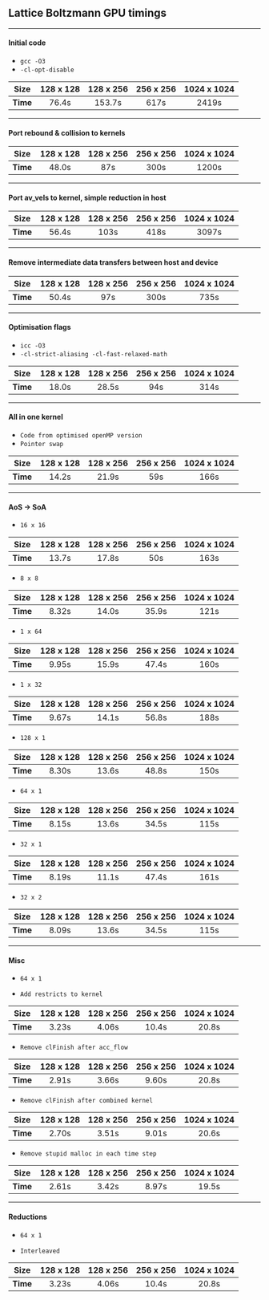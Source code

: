## Lattice Boltzmann GPU timings

***
#### __Initial code__

+ `gcc -O3`
+ `-cl-opt-disable`

| Size      | 128 x 128 | 128 x 256 | 256 x 256 | 1024 x 1024 |
| --------- |:---------:|:---------:|:---------:|:-----------:|
| **Time**  | 76.4s     | 153.7s    | 617s      | 2419s       |

***
#### __Port rebound & collision to kernels__

| Size      | 128 x 128 | 128 x 256 | 256 x 256 | 1024 x 1024 |
| --------- |:---------:|:---------:|:---------:|:-----------:|
| **Time**  | 48.0s     | 87s       | 300s      | 1200s       |

***
#### __Port av_vels to kernel, simple reduction in host__

| Size      | 128 x 128 | 128 x 256 | 256 x 256 | 1024 x 1024 |
| --------- |:---------:|:---------:|:---------:|:-----------:|
| **Time**  | 56.4s     | 103s      | 418s      | 3097s       |

***
#### __Remove intermediate data transfers between host and device__

| Size      | 128 x 128 | 128 x 256 | 256 x 256 | 1024 x 1024 |
| --------- |:---------:|:---------:|:---------:|:-----------:|
| **Time**  | 50.4s     | 97s       | 300s      | 735s        |

***
#### __Optimisation flags__

+ `icc -O3`
+ `-cl-strict-aliasing -cl-fast-relaxed-math`

| Size      | 128 x 128 | 128 x 256 | 256 x 256 | 1024 x 1024 |
| --------- |:---------:|:---------:|:---------:|:-----------:|
| **Time**  | 18.0s     | 28.5s     | 94s       | 314s        |

***
#### __All in one kernel__

+ `Code from optimised openMP version`
+ `Pointer swap`

| Size      | 128 x 128 | 128 x 256 | 256 x 256 | 1024 x 1024 |
| --------- |:---------:|:---------:|:---------:|:-----------:|
| **Time**  | 14.2s     | 21.9s     | 59s       | 166s        |

***
#### __AoS -> SoA__

+ `16 x 16`

| Size      | 128 x 128 | 128 x 256 | 256 x 256 | 1024 x 1024 |
| --------- |:---------:|:---------:|:---------:|:-----------:|
| **Time**  | 13.7s     | 17.8s     | 50s       | 163s        |

+ `8 x 8`

| Size      | 128 x 128 | 128 x 256 | 256 x 256 | 1024 x 1024 |
| --------- |:---------:|:---------:|:---------:|:-----------:|
| **Time**  | 8.32s     | 14.0s     | 35.9s     | 121s        |

+ `1 x 64`

| Size      | 128 x 128 | 128 x 256 | 256 x 256 | 1024 x 1024 |
| --------- |:---------:|:---------:|:---------:|:-----------:|
| **Time**  | 9.95s     | 15.9s     | 47.4s     | 160s        |

+ `1 x 32`

| Size      | 128 x 128 | 128 x 256 | 256 x 256 | 1024 x 1024 |
| --------- |:---------:|:---------:|:---------:|:-----------:|
| **Time**  | 9.67s     | 14.1s     | 56.8s     | 188s        |

+ `128 x 1`

| Size      | 128 x 128 | 128 x 256 | 256 x 256 | 1024 x 1024 |
| --------- |:---------:|:---------:|:---------:|:-----------:|
| **Time**  | 8.30s     | 13.6s     | 48.8s     | 150s        |

+ `64 x 1`

| Size      | 128 x 128 | 128 x 256 | 256 x 256 | 1024 x 1024 |
| --------- |:---------:|:---------:|:---------:|:-----------:|
| **Time**  | 8.15s     | 13.6s     | 34.5s     | 115s        |

+ `32 x 1`

| Size      | 128 x 128 | 128 x 256 | 256 x 256 | 1024 x 1024 |
| --------- |:---------:|:---------:|:---------:|:-----------:|
| **Time**  | 8.19s     | 11.1s     | 47.4s     | 161s        |

+ `32 x 2`

| Size      | 128 x 128 | 128 x 256 | 256 x 256 | 1024 x 1024 |
| --------- |:---------:|:---------:|:---------:|:-----------:|
| **Time**  | 8.09s     | 13.6s     | 34.5s     | 115s        |

***
#### __Misc__

+ `64 x 1`

+ `Add restricts to kernel`

| Size      | 128 x 128 | 128 x 256 | 256 x 256 | 1024 x 1024 |
| --------- |:---------:|:---------:|:---------:|:-----------:|
| **Time**  | 3.23s     | 4.06s     | 10.4s     | 20.8s       |

+ `Remove clFinish after acc_flow`

| Size      | 128 x 128 | 128 x 256 | 256 x 256 | 1024 x 1024 |
| --------- |:---------:|:---------:|:---------:|:-----------:|
| **Time**  | 2.91s     | 3.66s     | 9.60s     | 20.8s       |

+ `Remove clFinish after combined kernel`

| Size      | 128 x 128 | 128 x 256 | 256 x 256 | 1024 x 1024 |
| --------- |:---------:|:---------:|:---------:|:-----------:|
| **Time**  | 2.70s     | 3.51s     | 9.01s     | 20.6s       |

+ `Remove stupid malloc in each time step`

| Size      | 128 x 128 | 128 x 256 | 256 x 256 | 1024 x 1024 |
| --------- |:---------:|:---------:|:---------:|:-----------:|
| **Time**  | 2.61s     | 3.42s     | 8.97s     | 19.5s       |

***
#### __Reductions__

+ `64 x 1`

+ `Interleaved`

| Size      | 128 x 128 | 128 x 256 | 256 x 256 | 1024 x 1024 |
| --------- |:---------:|:---------:|:---------:|:-----------:|
| **Time**  | 3.23s     | 4.06s     | 10.4s     | 20.8s       |
